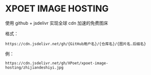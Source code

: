 # XPOET IMAGE HOSTING

使用 github + jsdelivr 实现全球 cdn 加速的免费图床 

格式：
```
https://cdn.jsdelivr.net/gh/{GitHub用户名}/{仓库名}/{图片名.后缀名}
```

例：
```
https://cdn.jsdelivr.net/gh/XPoet/xpoet-image-hosting/zhijiandeshiyi.jpg
```
